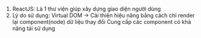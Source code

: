 1. ReactJS: Là 1 thư viện giúp xây dựng giao diện người dùng 
2. Lý do sử dụng: 
    Virtual DOM -> Cải thiện hiệu năng bằng cách chỉ render lại component(node) dữ liệu thay đổi
    Cung cấp các component có khả năng tái sử dụng 